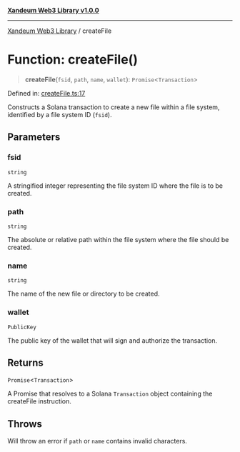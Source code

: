 [**Xandeum Web3 Library v1.0.0**](../README.md)

***

[Xandeum Web3 Library](../globals.md) / createFile

# Function: createFile()

> **createFile**(`fsid`, `path`, `name`, `wallet`): `Promise`\<`Transaction`\>

Defined in: [createFile.ts:17](https://github.com/Xandeum/test_web3/blob/main/src/createFile.ts#L17)

Constructs a Solana transaction to create a new file
within a file system, identified by a file system ID (`fsid`).

## Parameters

### fsid

`string`

A stringified integer representing the file system ID where the file is to be created.

### path

`string`

The absolute or relative path within the file system where the file should be created.

### name

`string`

The name of the new file or directory to be created.

### wallet

`PublicKey`

The public key of the wallet that will sign and authorize the transaction.

## Returns

`Promise`\<`Transaction`\>

A Promise that resolves to a Solana `Transaction` object containing the createFile instruction.

## Throws

Will throw an error if `path` or `name` contains invalid characters.
